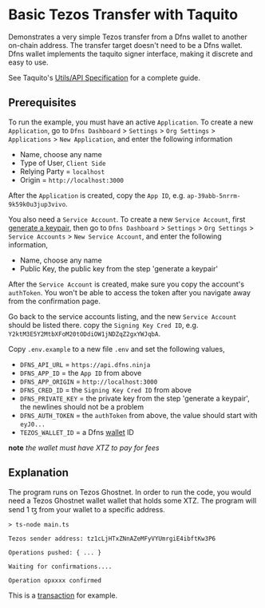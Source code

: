 # Basic Tezos Transfer with Taquito

Demonstrates a very simple Tezos transfer from a Dfns wallet to another on-chain address. The transfer target doesn't need to be a Dfns wallet. Dfns wallet implements the taquito signer interface, making it discrete and easy to use.

See Taquito's [Utils/API Specification](https://tezostaquito.io/) for a complete guide.

## Prerequisites

To run the example, you must have an active `Application`. To create a new `Application`, go to `Dfns Dashboard` > `Settings` > `Org Settings` > `Applications` > `New Application`, and enter the following information

- Name, choose any name
- Type of User, `Client Side`
- Relying Party = `localhost`
- Origin = `http://localhost:3000`

After the `Application` is created, copy the `App ID`, e.g. `ap-39abb-5nrrm-9k59k0u3jup3vivo`.

You also need a `Service Account`. To create a new `Service Account`, first [generate a keypair](https://docs.dfns.co/dfns-docs/advanced-topics/authentication/credentials/generate-a-key-pair), then go to `Dfns Dashboard` > `Settings` > `Org Settings` > `Service Accounts` > `New Service Account`, and enter the following information,

- Name, choose any name
- Public Key, the public key from the step 'generate a keypair'

After the `Service Account` is created, make sure you copy the account's `authToken`. You won't be able to access the token after you navigate away from the confirmation page.

Go back to the service accounts listing, and the new `Service Account` should be listed there. copy the `Signing Key Cred ID`, e.g. `Y2ktM3E5Y2MtbXFoM20tODdiOW1jNDZqZ2gxYWJqbA`.

Copy `.env.example` to a new file `.env` and set the following values,

- `DFNS_API_URL` = `https://api.dfns.ninja`
- `DFNS_APP_ID` = the `App ID` from above
- `DFNS_APP_ORIGIN` = `http://localhost:3000`
- `DFNS_CRED_ID` = the `Signing Key Cred ID` from above
- `DFNS_PRIVATE_KEY` = the private key from the step 'generate a keypair', the newlines should not be a problem
- `DFNS_AUTH_TOKEN` = the `authToken` from above, the value should start with `eyJ0...`
- `TEZOS_WALLET_ID` = a Dfns [wallet](https://docs.dfns.co/dfns-docs/api-docs/beta-wallets-api-and-nfts/create-wallet) ID


**note** _the wallet must have XTZ to pay for fees_

## Explanation

The program runs on Tezos Ghostnet. In order to run the code, you would need a Tezos Ghostnet wallet wallet that holds some XTZ. The program will send 1 ꜩ from your wallet to a specific address.

```shell
> ts-node main.ts

Tezos sender address: tz1cLjHTxZNnAZeMFyVYUmrgiE4ibftKw3P6

Operations pushed: { ... }

Waiting for confirmations....

Operation opxxxx confirmed
```

This is a [transaction](https://ghost.tzstats.com/ooCAHmbNYEc2yvaarx35N1xbEo4P31ekSGWHZCivVDkS4Vz2uDG) for example.
